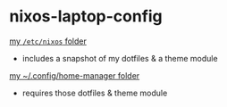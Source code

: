 # nixos-laptop-config

[my `/etc/nixos` folder](./nixos/)

- includes a snapshot of my dotfiles & a theme module

[my ~/.config/home-manager folder](./home-manager/)

- requires those dotfiles & theme module

